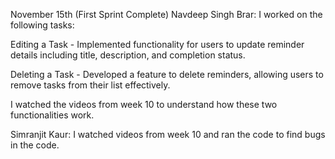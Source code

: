 November 15th (First Sprint Complete)
Navdeep Singh Brar:
I worked on the following tasks:

Editing a Task - Implemented functionality for users to update reminder details including title, description, and completion status.

Deleting a Task - Developed a feature to delete reminders, allowing users to remove tasks from their list effectively.

I watched the videos from week 10 to understand how these two functionalities work.

Simranjit Kaur:
I watched videos from week 10 and ran the code to find bugs in the code.

